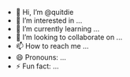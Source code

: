 - 👋 Hi, I’m @quitdie
- 👀 I’m interested in ...
- 🌱 I’m currently learning ...
- 💞️ I’m looking to collaborate on ...
- 📫 How to reach me ...
- 😄 Pronouns: ...
- ⚡ Fun fact: ...

<!---
quitdie/quitdie is a ✨ special ✨ repository because its `README.md` (this file) appears on your GitHub profile.
You can click the Preview link to take a look at your changes.
--->
